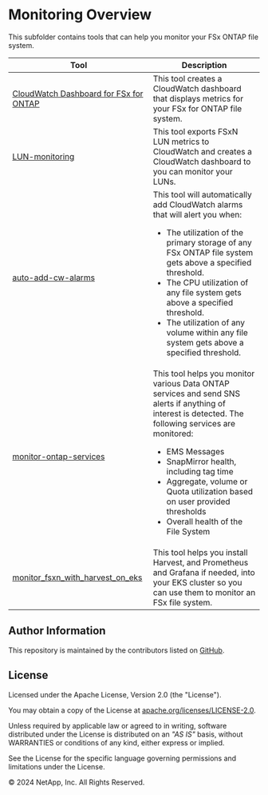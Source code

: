 # Monitoring Overview
This subfolder contains tools that can help you monitor your FSx ONTAP file system.

| Tool | Description |
| --- | --- |
| [CloudWatch Dashboard for FSx for ONTAP](/Monitoring/CloudWatch-FSx) | This tool creates a CloudWatch dashboard that displays metrics for your FSx for ONTAP file system. |
| [LUN-monitoring](/Monitoring/LUN-monitoring) | This tool exports FSxN LUN metrics to CloudWatch and creates a CloudWatch dashboard to you can monitor your LUNs. |
| [auto-add-cw-alarms](/Monitoring/auto-add-cw-alarms) | This tool will automatically add CloudWatch alarms that will alert you when:<br><ul><li>The utilization of the primary storage of any FSx ONTAP file system gets above a specified threshold.</li><li>The CPU utilization of any file system gets above a specified threshold.</li><li>The utilization of any volume within any file system gets above a specified threshold.</li></ul>|
| [monitor-ontap-services](/Monitoring/monitor-ontap-services)| This tool helps you monitor various Data ONTAP services and send SNS alerts if anything of interest is detected. The following services are monitored:<br><ul><li>EMS Messages</li><li>SnapMirror health, including tag time</li><li>Aggregate, volume or Quota utilization based on user provided thresholds</li><li>Overall health of the File System</ul>|
| [monitor_fsxn_with_harvest_on_eks](/Monitoring/monitor_fsxn_with_harvest_on_eks) | This tool helps you install Harvest, and Prometheus and Grafana if needed, into your EKS cluster so you can use them to monitor an FSx file system. |

## Author Information

This repository is maintained by the contributors listed on [GitHub](https://github.com/NetApp/FSx-ONTAP-samples-scripts/graphs/contributors).

## License

Licensed under the Apache License, Version 2.0 (the "License").

You may obtain a copy of the License at [apache.org/licenses/LICENSE-2.0](http://www.apache.org/licenses/LICENSE-2.0).

Unless required by applicable law or agreed to in writing, software distributed under the License is distributed on an _"AS IS"_ basis, without WARRANTIES or conditions of any kind, either express or implied.

See the License for the specific language governing permissions and limitations under the License.

© 2024 NetApp, Inc. All Rights Reserved.
